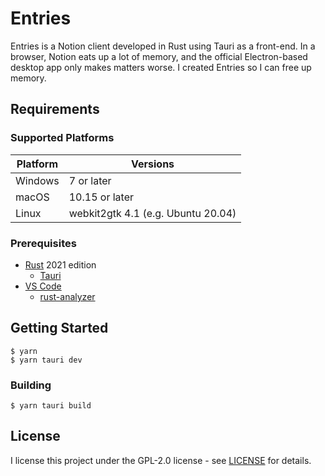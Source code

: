 # Entries

Entries is a Notion client developed in Rust using Tauri as a front-end. In a browser, Notion eats up a lot of memory, and the official Electron-based desktop app only makes matters worse. I created Entries so I can free up memory.

## Requirements

### Supported Platforms

| Platform | Versions                           |
| -------- | ---------------------------------- |
| Windows  | 7 or later                         |
| macOS    | 10.15 or later                     |
| Linux    | webkit2gtk 4.1 (e.g. Ubuntu 20.04) |

### Prerequisites

- [Rust](https://www.rust-lang.org/tools/install) 2021 edition
  - [Tauri](https://marketplace.visualstudio.com/items?itemName=tauri-apps.tauri-vscode)
- [VS Code](https://code.visualstudio.com/)
  - [rust-analyzer](https://marketplace.visualstudio.com/items?itemName=rust-lang.rust-analyzer)

## Getting Started

```shell
$ yarn
$ yarn tauri dev 
```

### Building

```shell
$ yarn tauri build 
```

## License

I license this project under the GPL-2.0 license - see [LICENSE](LICENSE) for details.